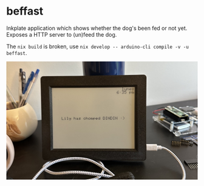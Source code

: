 # beffast

Inkplate application which shows whether the dog's been fed or not yet.  Exposes
a HTTP server to (un)feed the dog.

The `nix build` is broken, use `nix develop -- arduino-cli compile -v -u beffast`.

![photo of the inkplate showing the dog's been fed](photo.jpg)
